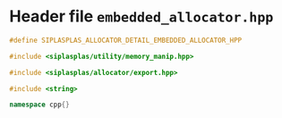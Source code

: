 # Header file `embedded_allocator.hpp`

``` cpp
#define SIPLASPLAS_ALLOCATOR_DETAIL_EMBEDDED_ALLOCATOR_HPP 

#include <siplasplas/utility/memory_manip.hpp>

#include <siplasplas/allocator/export.hpp>

#include <string>

namespace cpp{}
```
